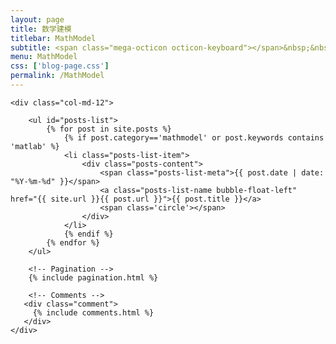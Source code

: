 ```yaml
---
layout: page
title: 数学建模
titlebar: MathModel
subtitle: <span class="mega-octicon octicon-keyboard"></span>&nbsp;&nbsp;一起建模吧。>&nbsp;&nbsp;>&nbsp;&nbsp;<a href ="https://t.zsxq.com/iYZ3zrR" target="_blank" ><font color="#EB9439">点我直达</font></a>
menu: MathModel
css: ['blog-page.css']
permalink: /MathModel
---
```


<div class="row">

    <div class="col-md-12">

        <ul id="posts-list">
            {% for post in site.posts %}
                {% if post.category=='mathmodel' or post.keywords contains 'matlab' %}
                <li class="posts-list-item">
                    <div class="posts-content">
                        <span class="posts-list-meta">{{ post.date | date: "%Y-%m-%d" }}</span>
                        <a class="posts-list-name bubble-float-left" href="{{ site.url }}{{ post.url }}">{{ post.title }}</a>
                        <span class='circle'></span>
                    </div>
                </li>
                {% endif %}
            {% endfor %}
        </ul> 

        <!-- Pagination -->
        {% include pagination.html %}

        <!-- Comments -->
       <div class="comment">
         {% include comments.html %}
       </div>
    </div>

</div>
<script>
    $(document).ready(function(){

        // Enable bootstrap tooltip
        $("body").tooltip({ selector: '[data-toggle=tooltip]' });

    });
</script>

